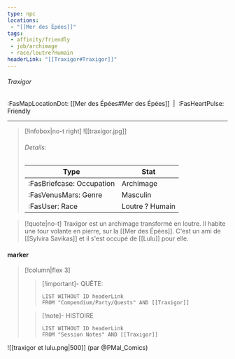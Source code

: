 ```yaml
---
type: npc
locations:
 - "[[Mer des Épées]]"
tags:
 - affinity/friendly
 - job/archimage
 - race/loutre?Humain
headerLink: "[[Traxigor#Traxigor]]"
---
```

###### Traxigor
<span class="sub2">:FasMapLocationDot: [[Mer des Épées#Mer des Épées]]&nbsp;&nbsp;|&nbsp;&nbsp;:FasHeartPulse: Friendly </span>
___

> [!infobox|no-t right]
> ![[traxigor.jpg]]
> ###### Details:
> | Type | Stat |
> | ---- | ---- |
> | :FasBriefcase: Occupation |  Archimage |
> | :FasVenusMars: Genre | Masculin |
> | :FasUser: Race | Loutre ? Humain |
<span class="clearfix"></span>

> [!quote|no-t]
>Traxigor est un archimage transformé en loutre. Il habite une tour volante en pierre, sur la [[Mer des Épées]]. C'est un ami de [[Sylvira Savikas]] et il s'est occupé de [[Lulu]] pour elle.

#### marker
> [!column|flex 3]
>> [!important]- QUÊTE:
>>```dataview
>>LIST WITHOUT ID headerLink
>>FROM "Compendium/Party/Quests" AND [[Traxigor]]
>
>>[!note]- HISTOIRE
>>```dataview
>>LIST WITHOUT ID headerLink
>>FROM "Session Notes" AND [[Traxigor]]

![[traxigor et lulu.png|500]]
(par @PMal_Comics)
